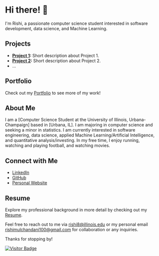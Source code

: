 # Hi there! 👋

I'm Rishi, a passionate computer science student interested in software development, data science, and Machine Learning.

## Projects

- **[Project 1](link):** Short description about Project 1.
- **[Project 2](link):** Short description about Project 2.
- ...

## Portfolio

Check out my [Portfolio]([https://your-portfolio-link.com](https://rishi-m100.github.io/portfolio/)) to see more of my work!

## About Me

I am a [Computer Science Student at the University of Illinois, Urbana-Champaign] based in [Urbana, IL]. I am majoring in computer science and seeking a minor in statistics. I am currently interested in software engineering, data science, applied Machine Learning/Artificial Intelligence, and quantitative analysis/investing. In my free time, I enjoy running, watching and playing football, and watching movies.

## Connect with Me

- [LinkedIn](https://www.linkedin.com/in/rishimulchandani/)
- [GitHub](https://github.com/rishi-m100)
- [Personal Website](https://rishi-m100.github.io/portfolio/)

## Resume

Explore my professional background in more detail by checking out my [Resume]([link-to-resume.pdf](https://rishi-m100.github.io/portfolio/assets/Rishi_Mulchandani_Resume.pdf)).

Feel free to reach out to me via [rishi8@illinois.edu](mailto:rishi8@illinois.edu) or my personal email [rishimulchandani100@gmail.com](mailto:rishimulchandani100@gmail.com) for collaboration or any inquiries.

Thanks for stopping by!

[![Visitor Badge](https://visitor-badge.laobi.icu/badge?page_id=rishi-m100.rishi-m100)](https://github.com/rishi-m100/rishi-m100)

